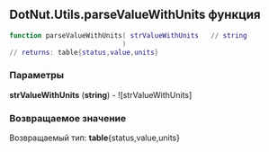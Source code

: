 ## DotNut.Utils.parseValueWithUnits функция


```lua
function parseValueWithUnits( strValueWithUnits   // string
                            )
// returns: table{status,value,units}
```


### Параметры

**strValueWithUnits** (**string**) - ![strValueWithUnits]

### Возвращаемое значение

Возвращаемый тип: **table**{status,value,units}

